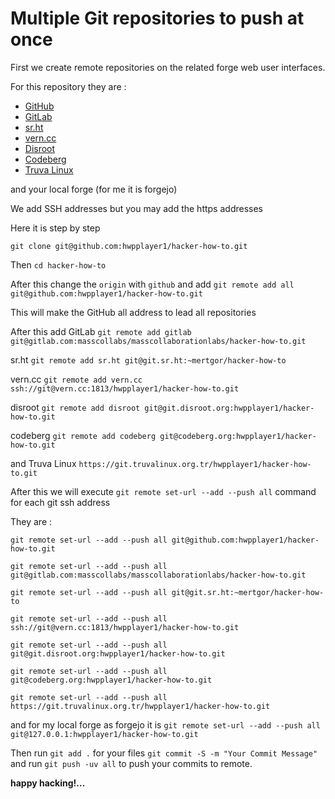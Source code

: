 # Multiple Git repositories to push at once

First we create remote repositories on the related forge web user interfaces.

For this repository they are :

* [GitHub](https://github.com/hwpplayer1/hacker-how-to)
* [GitLab](https://gitlab.com/masscollabs/masscollaborationlabs/hacker-how-to)
* [sr.ht](https://git.sr.ht/~mertgor/hacker-how-to)
* [vern.cc](https://git.vern.cc/hwpplayer1/hacker-how-to)
* [Disroot](https://git.disroot.org/hwpplayer1/hacker-how-to)
* [Codeberg](https://codeberg.org/hwpplayer1/hacker-how-to)
* [Truva Linux](https://git.truvalinux.org.tr/hwpplayer1/hacker-how-to)


and your local forge (for me it is forgejo)

We add SSH addresses but you may add the https addresses

Here it is step by step 

```git clone git@github.com:hwpplayer1/hacker-how-to.git```

Then ```cd hacker-how-to```

After this change the ```origin``` with ```github``` and add ```git remote add all git@github.com:hwpplayer1/hacker-how-to.git```

This will make the GitHub all address to lead all repositories

After this add GitLab ```git remote add gitlab git@gitlab.com:masscollabs/masscollaborationlabs/hacker-how-to.git```

sr.ht ```git remote add sr.ht git@git.sr.ht:~mertgor/hacker-how-to```

vern.cc ```git remote add vern.cc ssh://git@vern.cc:1813/hwpplayer1/hacker-how-to.git```

disroot ```git remote add disroot git@git.disroot.org:hwpplayer1/hacker-how-to.git```

codeberg ```git remote add codeberg git@codeberg.org:hwpplayer1/hacker-how-to.git```

and Truva Linux ```https://git.truvalinux.org.tr/hwpplayer1/hacker-how-to.git```

After this we will execute ```git remote set-url --add --push all``` command for each git ssh address

They are :

```git remote set-url --add --push all git@github.com:hwpplayer1/hacker-how-to.git```

```git remote set-url --add --push all git@gitlab.com:masscollabs/masscollaborationlabs/hacker-how-to.git```

```git remote set-url --add --push all git@git.sr.ht:~mertgor/hacker-how-to```

```git remote set-url --add --push all ssh://git@vern.cc:1813/hwpplayer1/hacker-how-to.git```

```git remote set-url --add --push all git@git.disroot.org:hwpplayer1/hacker-how-to.git```

```git remote set-url --add --push all git@codeberg.org:hwpplayer1/hacker-how-to.git```

```git remote set-url --add --push all https://git.truvalinux.org.tr/hwpplayer1/hacker-how-to.git```

and for my local forge as forgejo it is ```git remote set-url --add --push all git@127.0.0.1:hwpplayer1/hacker-how-to.git```

Then run ```git add .``` for your files ```git commit -S -m "Your Commit Message"``` and run ```git push -uv all``` to push your commits to remote.

**happy hacking!...**
